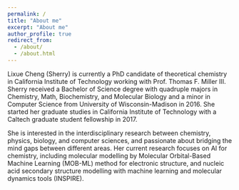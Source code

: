 ```yaml
---
permalink: /
title: "About me"
excerpt: "About me"
author_profile: true
redirect_from: 
  - /about/
  - /about.html
---
```

Lixue Cheng (Sherry) is currently a PhD candidate of theoretical chemistry in California Institute of Technology working with Prof. Thomas F. Miller III. Sherry received a Bachelor of Science degree with quadruple majors in Chemistry, Math, Biochemistry, and Molecular Biology and a minor in Computer Science from University of Wisconsin-Madison in 2016. She started her graduate studies in California Institute of Technology with a Caltech graduate student fellowship in 2017.

She is interested in the interdisciplinary research between chemistry, physics, biology, and computer sciences, and passionate about bridging the mind gaps between different areas. Her current research focuses on AI for chemistry, including molecular modelling by Molecular Orbital-Based Machine Learning (MOB-ML) method for electronic structure, and nucleic acid secondary structure modelling with machine learning and molecular dynamics tools (INSPIRE).
